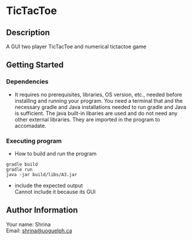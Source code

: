 # TicTacToe

## Description

A GUI two player TicTacToe and numerical tictactoe game

## Getting Started
### Dependencies

* It requires no prerequisites, libraries, OS version, etc., needed before installing and running your program. You need a terminal that and the necessary gradle and Java installations needed to run gradle and Java is sufficient. The java built-in libaries are used and do not need any other external libraries. They are imported in the program to accomadate. 

### Executing program

* How to build and run the program
```
gradle build 
gradle run 
java -jar build/libs/A3.jar
```
* include the expected output<br />
Cannot include it because its GUI


## Author Information
Your name: Shrina<br />
Email: shrina@uoguelph.ca
